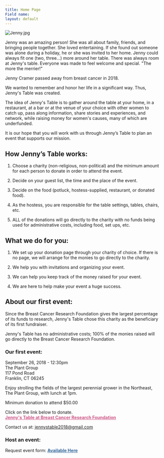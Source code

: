 ```yaml
---
title: Home Page
Field name: 
layout: default
---
```


![Jenny.jpg](http://jennystable.org/images/Jenny.jpg)

Jenny was an amazing person! She was all about family, friends, and bringing people together.  She loved entertaining.  If she found out someone was alone during a holiday, he or she was invited to her home.  Jenny could always fit one (two, three...) more around her table.  There was always room at Jenny's table.  Everyone was made to feel welcome and special.  "The more the merrier!"

Jenny Cramer passed away from breast cancer in 2018.

We wanted to remember and honor her life in a significant way.  Thus, Jenny's Table was created.

The idea of Jenny's Table is to gather around the table at your home, in a restaurant, at a bar or at the venue of your choice with other women to catch up, pass along information, share stories and experiences, and network, while raising money for women's causes, many of which are underfunded.

It is our hope that you will work with us through Jenny’s Table to plan an event that supports our mission.

## How Jenny’s Table works:

1. Choose a charity (non-religious, non-political) and the minimum amount for each person to donate in order to attend the event.

2. Decide on your guest list, the time and the place of the event.

3. Decide on the food (potluck, hostess-supplied, restaurant, or donated food).

4. As the hostess, you are responsible for the table settings, tables, chairs, etc.

5. ALL of the donations will go directly to the charity with no funds being used for administrative costs, including food, set ups, etc.

## What we do for you:

1. We set up your donation page through your charity of choice.  If there is no page, we will arrange for the monies to go directly to the charity.

2. We help you with invitations and organizing your event.

3. We can help you keep track of the money raised for your event.

4. We are here to help make your event a huge success.

## About our first event:

Since the Breast Cancer Research Foundation gives the largest percentage of its funds to research, Jenny's Table chose this charity as the beneficiary of its first fundraiser.

Jenny's Table has no administrative costs; 100% of the monies raised will go directly to the Breast Cancer Research Foundation.

### Our first event:

September 26, 2018 - 12:30pm\
The Plant Group\
117 Pond Road\
Franklin, CT 06245

Enjoy strolling the fields of the largest perennial grower in the Northeast, The Plant Group, with lunch at 1pm.

Minimum donation to attend $50.00

Click on the link below to donate.\
<a href="https://give.bcrf.org/fundraiser/1550582" style="color: #CD5787; font-weight: bold;">Jenny's Table at Breast Cancer Research Foundation</a>

Contact us at: <a href="mailto:jennystable2018@gmail.com" style="color: #336699; font-weight: bold;">jennystable2018@gmail.com</a>

### Host an event:

Request event form: <a href="http://jennystable.org/event-request-form" style="color: #336699; font-weight: bold;">Available Here</a>